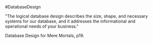 #DatabaseDesign

"The logical database design describes the size, shape, and necessary systems for our database, and it addresses the informational and operational needs of your business."

Database Design for Mere Mortals, p19.